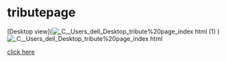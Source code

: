 # tributepage

[Desktop view](![_C__Users_dell_Desktop_tribute%20page_index html (1)](https://user-images.githubusercontent.com/26018702/145821086-382a0d17-357a-486d-8851-132a96bd8ce2.png)
)
![_C__Users_dell_Desktop_tribute%20page_index html](https://user-images.githubusercontent.com/26018702/145821361-3723805f-0a31-4f2e-94cd-617469933c11.png)

[click here](https://tributepageprithvi.netlify.app/)
